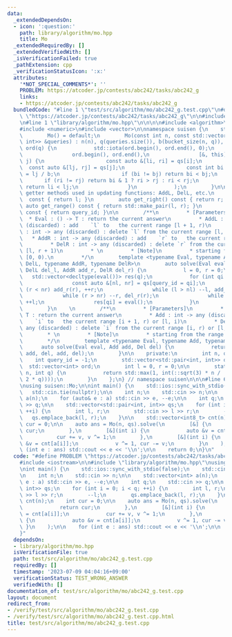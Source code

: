 ```yaml
---
data:
  _extendedDependsOn:
  - icon: ':question:'
    path: library/algorithm/mo.hpp
    title: Mo
  _extendedRequiredBy: []
  _extendedVerifiedWith: []
  _isVerificationFailed: true
  _pathExtension: cpp
  _verificationStatusIcon: ':x:'
  attributes:
    '*NOT_SPECIAL_COMMENTS*': ''
    PROBLEM: https://atcoder.jp/contests/abc242/tasks/abc242_g
    links:
    - https://atcoder.jp/contests/abc242/tasks/abc242_g
  bundledCode: "#line 1 \"test/src/algorithm/mo/abc242_g.test.cpp\"\n#define PROBLEM\
    \ \"https://atcoder.jp/contests/abc242/tasks/abc242_g\"\n\n#include <iostream>\n\
    \n#line 1 \"library/algorithm/mo.hpp\"\n\n\n\n#include <algorithm>\n#include <cmath>\n\
    #include <numeric>\n#include <vector>\n\nnamespace suisen {\n    struct Mo {\n\
    \        Mo() = default;\n        Mo(const int n, const std::vector<std::pair<int,\
    \ int>> &queries) : n(n), q(queries.size()), b(bucket_size(n, q)), qs(queries),\
    \ ord(q) {\n            std::iota(ord.begin(), ord.end(), 0);\n            std::sort(\n\
    \                ord.begin(), ord.end(),\n                [&, this](int i, int\
    \ j) {\n                    const auto &[li, ri] = qs[i];\n                  \
    \  const auto &[lj, rj] = qs[j];\n                    const int bi = li / b, bj\
    \ = lj / b;\n                    if (bi != bj) return bi < bj;\n             \
    \       if (ri != rj) return bi & 1 ? ri > rj : ri < rj;\n                   \
    \ return li < lj;\n                }\n            );\n        }\n\n        //\
    \ getter methods used in updating functions: AddL, DelL, etc.\n        auto get_left()\
    \  const { return l; }\n        auto get_right() const { return r; }\n       \
    \ auto get_range() const { return std::make_pair(l, r); }\n        auto get_query_id()\
    \ const { return query_id; }\n\n        /**\n         * [Parameters]\n       \
    \  * Eval : () -> T : return the current answer\n         * AddL : int -> any\
    \ (discarded) : add    `l` to   the current range [l + 1, r)\n         * DelL\
    \ : int -> any (discarded) : delete `l` from the current range [l, r)\n      \
    \   * AddR : int -> any (discarded) : add    `r` to   the current range [l, r)\n\
    \         * DelR : int -> any (discarded) : delete `r` from the current range\
    \ [l, r + 1)\n         * \n         * [Note]\n         * starting from the range\
    \ [0, 0).\n         */\n        template <typename Eval, typename AddL, typename\
    \ DelL, typename AddR, typename DelR>\n        auto solve(Eval eval, AddL add_l,\
    \ DelL del_l, AddR add_r, DelR del_r) {\n            l = 0, r = 0;\n         \
    \   std::vector<decltype(eval())> res(q);\n            for (int qi : ord) {\n\
    \                const auto &[nl, nr] = qs[query_id = qi];\n                while\
    \ (r < nr) add_r(r), ++r;\n                while (l > nl) --l, add_l(l);\n   \
    \             while (r > nr) --r, del_r(r);\n                while (l < nl) del_l(l),\
    \ ++l;\n                res[qi] = eval();\n            }\n            return res;\n\
    \        }\n    \n        /**\n         * [Parameters]\n         * Eval : () ->\
    \ T : return the current answer\n         * Add : int -> any (discarded) : add\
    \    `i` to   the current range [i + 1, r) or [l, i)\n         * Del : int ->\
    \ any (discarded) : delete `i` from the current range [i, r) or [l, i + 1)\n \
    \        * \n         * [Note]\n         * starting from the range [0, 0).\n \
    \        */\n        template <typename Eval, typename Add, typename Del>\n  \
    \      auto solve(Eval eval, Add add, Del del) {\n            return solve(eval,\
    \ add, del, add, del);\n        }\n\n    private:\n        int n, q, b;\n    \
    \    int query_id = -1;\n        std::vector<std::pair<int, int>> qs;\n      \
    \  std::vector<int> ord;\n        int l = 0, r = 0;\n\n        static int bucket_size(int\
    \ n, int q) {\n            return std::max(1, int(::sqrt(3) * n / ::sqrt(std::max(1,\
    \ 2 * q))));\n        }\n    };\n} // namespace suisen\n\n\n#line 6 \"test/src/algorithm/mo/abc242_g.test.cpp\"\
    \nusing suisen::Mo;\n\nint main() {\n    std::ios::sync_with_stdio(false);\n \
    \   std::cin.tie(nullptr);\n\n    int n;\n    std::cin >> n;\n\n    std::vector<int>\
    \ a(n);\n    for (auto& e : a) std::cin >> e, --e;\n\n    int q;\n    std::cin\
    \ >> q;\n\n    std::vector<std::pair<int, int>> qs;\n    for (int i = 0; i < q;\
    \ ++i) {\n        int l, r;\n        std::cin >> l >> r;\n        --l;\n     \
    \   qs.emplace_back(l, r);\n    }\n\n    std::vector<int8_t> cnt(n);\n    int\
    \ cur = 0;\n\n    auto ans = Mo(n, qs).solve(\n        [&] {\n            return\
    \ cur;\n        },\n        [&](int i) {\n            auto &v = cnt[a[i]];\n \
    \           cur += v, v ^= 1;\n        },\n        [&](int i) {\n            auto\
    \ &v = cnt[a[i]];\n            v ^= 1, cur -= v;\n        }\n    );\n\n    for\
    \ (int e : ans) std::cout << e << '\\n';\n\n    return 0;\n}\n"
  code: "#define PROBLEM \"https://atcoder.jp/contests/abc242/tasks/abc242_g\"\n\n\
    #include <iostream>\n\n#include \"library/algorithm/mo.hpp\"\nusing suisen::Mo;\n\
    \nint main() {\n    std::ios::sync_with_stdio(false);\n    std::cin.tie(nullptr);\n\
    \n    int n;\n    std::cin >> n;\n\n    std::vector<int> a(n);\n    for (auto&\
    \ e : a) std::cin >> e, --e;\n\n    int q;\n    std::cin >> q;\n\n    std::vector<std::pair<int,\
    \ int>> qs;\n    for (int i = 0; i < q; ++i) {\n        int l, r;\n        std::cin\
    \ >> l >> r;\n        --l;\n        qs.emplace_back(l, r);\n    }\n\n    std::vector<int8_t>\
    \ cnt(n);\n    int cur = 0;\n\n    auto ans = Mo(n, qs).solve(\n        [&] {\n\
    \            return cur;\n        },\n        [&](int i) {\n            auto &v\
    \ = cnt[a[i]];\n            cur += v, v ^= 1;\n        },\n        [&](int i)\
    \ {\n            auto &v = cnt[a[i]];\n            v ^= 1, cur -= v;\n       \
    \ }\n    );\n\n    for (int e : ans) std::cout << e << '\\n';\n\n    return 0;\n\
    }"
  dependsOn:
  - library/algorithm/mo.hpp
  isVerificationFile: true
  path: test/src/algorithm/mo/abc242_g.test.cpp
  requiredBy: []
  timestamp: '2023-07-09 04:04:16+09:00'
  verificationStatus: TEST_WRONG_ANSWER
  verifiedWith: []
documentation_of: test/src/algorithm/mo/abc242_g.test.cpp
layout: document
redirect_from:
- /verify/test/src/algorithm/mo/abc242_g.test.cpp
- /verify/test/src/algorithm/mo/abc242_g.test.cpp.html
title: test/src/algorithm/mo/abc242_g.test.cpp
---
```

